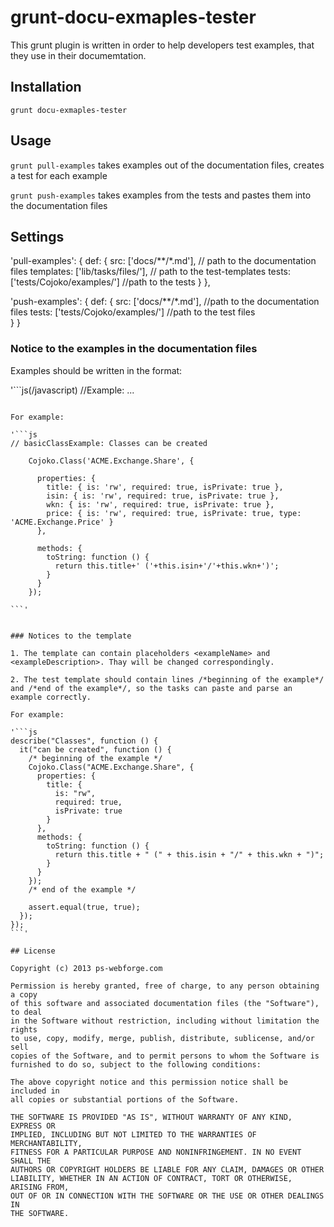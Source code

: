 # grunt-docu-exmaples-tester

This grunt plugin is written in order to help developers test examples, that they use in their documemtation.


## Installation

`grunt docu-exmaples-tester`


## Usage

`grunt pull-examples` takes examples out of the documentation files, creates a test for each example

`grunt push-examples` takes examples from the tests and pastes them into the documentation files


## Settings

    
'pull-examples': {
  def: {
    src: ['docs/**/*.md'], // path to the documentation files
    templates: ['lib/tasks/files/'], // path to the test-templates
    tests: ['tests/Cojoko/examples/']  //path to the tests
  }
},

'push-examples': {
  def: {
    src: ['docs/**/*.md'], //path to the documentation files
    tests: ['tests/Cojoko/examples/']  //path to the test files     
  }
}


### Notice to the examples in the documentation files

Examples should be written in the format:

'```js(/javascript)
//<exampleName>Example: <exampleDescription>
...

```'

For example:

'```js
// basicClassExample: Classes can be created
  
    Cojoko.Class('ACME.Exchange.Share', {

      properties: {
        title: { is: 'rw', required: true, isPrivate: true },
        isin: { is: 'rw', required: true, isPrivate: true },
        wkn: { is: 'rw', required: true, isPrivate: true },
        price: { is: 'rw', required: true, isPrivate: true, type: 'ACME.Exchange.Price' }
      },

      methods: {
        toString: function () {
          return this.title+' ('+this.isin+'/'+this.wkn+')';
        }
      }
    });

```'


### Notices to the template

1. The template can contain placeholders <exampleName> and <exampleDescription>. Thay will be changed correspondingly.

2. The test template should contain lines /*beginning of the example*/ and /*end of the example*/, so the tasks can paste and parse an example correctly.

For example:

'```js
describe("Classes", function () {
  it("can be created", function () {
    /* beginning of the example */
    Cojoko.Class("ACME.Exchange.Share", {
      properties: {
        title: {
          is: "rw",
          required: true,
          isPrivate: true
        }
      },
      methods: {
        toString: function () {
          return this.title + " (" + this.isin + "/" + this.wkn + ")";
        }
      }
    });
    /* end of the example */
    
    assert.equal(true, true);
  });
});
```'

## License

Copyright (c) 2013 ps-webforge.com

Permission is hereby granted, free of charge, to any person obtaining a copy
of this software and associated documentation files (the "Software"), to deal
in the Software without restriction, including without limitation the rights
to use, copy, modify, merge, publish, distribute, sublicense, and/or sell
copies of the Software, and to permit persons to whom the Software is
furnished to do so, subject to the following conditions:

The above copyright notice and this permission notice shall be included in
all copies or substantial portions of the Software.

THE SOFTWARE IS PROVIDED "AS IS", WITHOUT WARRANTY OF ANY KIND, EXPRESS OR
IMPLIED, INCLUDING BUT NOT LIMITED TO THE WARRANTIES OF MERCHANTABILITY,
FITNESS FOR A PARTICULAR PURPOSE AND NONINFRINGEMENT. IN NO EVENT SHALL THE
AUTHORS OR COPYRIGHT HOLDERS BE LIABLE FOR ANY CLAIM, DAMAGES OR OTHER
LIABILITY, WHETHER IN AN ACTION OF CONTRACT, TORT OR OTHERWISE, ARISING FROM,
OUT OF OR IN CONNECTION WITH THE SOFTWARE OR THE USE OR OTHER DEALINGS IN
THE SOFTWARE.
